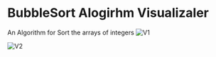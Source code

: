 # BubbleSort Alogirhm Visualizaler
 An Algorithm for Sort the arrays of integers 
![V1](https://github.com/GauravNegi-897/BubbleSort-Alogirhm-Visualizaler/assets/82068682/d4ff33f0-836f-4cc6-a5e0-03b664a052dc)


![V2](https://github.com/GauravNegi-897/BubbleSort-Alogirhm-Visualizaler/assets/82068682/bfa2176b-118d-42b9-8573-deed18cb65db)
